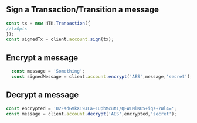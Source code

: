 ## Sign a Transaction/Transition a message

```js
const tx = new HTH.Transaction({
//txOpts
});
const signedTx = client.account.sign(tx);
```

## Encrypt a message

```js
  const message = 'Something';
  const signedMessage = client.account.encrypt('AES',message,'secret');
```

## Decrypt a message

```js
const encrypted = 'U2FsdGVkX19JLa+1UpbMcut1/QFWLMlKUS+iqz+7Wl4=';
const message = client.account.decrypt('AES',encrypted,'secret');
```
